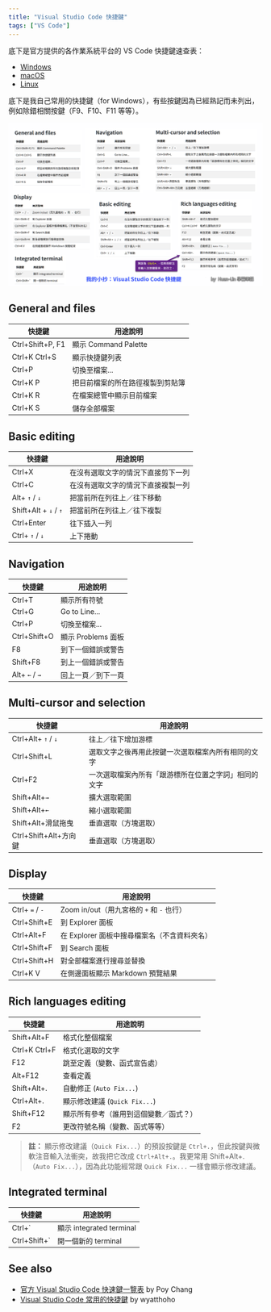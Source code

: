 ```yaml
---
title: "Visual Studio Code 快捷鍵"
tags: ["VS Code"]
---
```


底下是官方提供的各作業系統平台的 VS Code 快捷鍵速查表：

- [Windows](https://go.microsoft.com/fwlink/?linkid=832145)
- [macOS](https://go.microsoft.com/fwlink/?linkid=832143)
- [Linux](https://go.microsoft.com/fwlink/?linkid=832144)

底下是我自己常用的快捷鍵（for Windows），有些按鍵因為已經熟記而未列出，例如除錯相關按鍵（F9、F10、F11 等等）。

![](images/vscode-shortcut-keys.png#center)

## General and files

| 快捷鍵                  | 用途說明 |
|-------------------------|----------------------|
| Ctrl+Shift+P, F1        | 顯示 Command Palette |
| Ctrl+K Ctrl+S           | 顯示快捷鍵列表 |
| Ctrl+P                  | 切換至檔案... |
| Ctrl+K P | 把目前檔案的所在路徑複製到剪貼簿 |
| Ctrl+K R | 在檔案總管中顯示目前檔案 |
| Ctrl+K S | 儲存全部檔案 |

## Basic editing

| 快捷鍵                  | 用途說明 |
|-------------------------|----------------------|
| Ctrl+X | 在沒有選取文字的情況下直接剪下一列 |
| Ctrl+C | 在沒有選取文字的情況下直接複製一列 |
| Alt+ `↑` / `↓` | 把當前所在列往上／往下移動 |
| Shift+Alt + `↓` / `↑` | 把當前所在列往上／往下複製 |
| Ctrl+Enter | 往下插入一列 |
| Ctrl+ `↑` / `↓` | 上下捲動 |

## Navigation

| 快捷鍵                  | 用途說明 |
|-------------------------|----------------------|
| Ctrl+T | 顯示所有符號 |
| Ctrl+G | Go to Line... |
| Ctrl+P | 切換至檔案... |
| Ctrl+Shift+O | 顯示 Problems 面板 |
| F8 | 到下一個錯誤或警告 |
| Shift+F8 | 到上一個錯誤或警告 |
| Alt+ `←` / `→` | 回上一頁／到下一頁 |

## Multi-cursor and selection

| 快捷鍵                  | 用途說明 |
|-------------------------|----------------------|
| Ctrl+Alt+ `↑` / `↓` | 往上／往下增加游標 |
| Ctrl+Shift+L | 選取文字之後再用此按鍵一次選取檔案內所有相同的文字 |
| Ctrl+F2 | 一次選取檔案內所有「跟游標所在位置之字詞」相同的文字 |
| Shift+Alt+`→` | 擴大選取範圍 |
| Shift+Alt+`←` | 縮小選取範圍 |
| Shift+Alt+滑鼠拖曳 | 垂直選取（方塊選取） |
| Ctrl+Shift+Alt+方向鍵 | 垂直選取（方塊選取） |

## Display

| 快捷鍵                  | 用途說明 |
|-------------------------|----------------------|
| Ctrl+ `=` / `-` | Zoom in/out（用九宮格的 `+` 和 `-` 也行） |
| Ctrl+Shift+E | 到 Explorer 面板 |
| Ctrl+Alt+F   | 在 Explorer 面板中搜尋檔案名（不含資料夾名） |
| Ctrl+Shift+F | 到 Search 面板 |
| Ctrl+Shift+H | 對全部檔案進行搜尋並替換 |
| Ctrl+K V     | 在側邊面板顯示 Markdown 預覽結果 |

## Rich languages editing

| 快捷鍵                  | 用途說明 |
|-------------------------|----------------------|
| Shift+Alt+F | 格式化整個檔案 |
| Ctrl+K Ctrl+F | 格式化選取的文字 |
| F12 | 跳至定義（變數、函式宣告處） |
| Alt+F12 | 查看定義 |
| Shift+Alt+. | 自動修正 (`Auto Fix...`) |
| Ctrl+Alt+. | 顯示修改建議 (`Quick Fix...`) |
| Shift+F12 | 顯示所有參考（誰用到這個變數／函式？） |
| F2 | 更改符號名稱（變數、函式等等） |

> **註：** 顯示修改建議（`Quick Fix...`）的預設按鍵是 `Ctrl+.`，但此按鍵與微軟注音輸入法衝突，故我把它改成 `Ctrl+Alt+.`。我更常用 Shift+Alt+.（`Auto Fix...`），因為此功能經常跟 `Quick Fix...` 一樣會顯示修改建議。

## Integrated terminal

| 快捷鍵                  | 用途說明 |
|-------------------------|----------------------|
| Ctrl+` | 顯示 integrated terminal |
| Ctrl+Shift+` | 開一個新的 terminal |

## See also

- [官方 Visual Studio Code 快速鍵一覽表](https://blog.poychang.net/vscode-shortcuts/) by Poy Chang
- [Visual Studio Code 常用的快捷鍵](https://wyatthoho.medium.com/visual-studio-code-%E5%B8%B8%E7%94%A8%E7%9A%84%E5%BF%AB%E6%8D%B7%E9%8D%B5-894ff940a2c1) by wyatthoho

